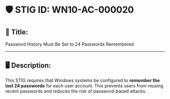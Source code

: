 # 🛡️ STIG ID: WN10-AC-000020

## 📌 Title:
Password History Must Be Set to 24 Passwords Remembered

---

## 🖥️ Description:
This STIG requires that Windows systems be configured to **remember the last 24 passwords** for each user account. This prevents users from reusing recent passwords and reduces the risk of password-based attacks.
